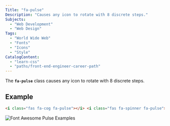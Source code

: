 ```yaml
---
Title: "fa-pulse"
Description: "Causes any icon to rotate with 8 discrete steps."
Subjects:
  - "Web Development"
  - "Web Design"
Tags:
  - "World Wide Web"
  - "Fonts"
  - "Icons"
  - "Style"
CatalogContent:
  - "learn-css"
  - "paths/front-end-engineer-career-path"
---
```


The **`fa-pulse`** class causes any icon to rotate with 8 discrete steps.

## Example

```html
<i class="fas fa-cog fa-pulse"></i> <i class="fas fa-spinner fa-pulse"></i>
```

![Font Awesome Pulse Examples](https://raw.githubusercontent.com/Codecademy/docs/main/media/font-awesome-pulse.gif)
